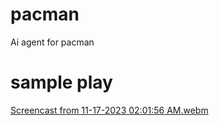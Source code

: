 # pacman
Ai agent for pacman

# sample play

[Screencast from 11-17-2023 02:01:56 AM.webm](https://github.com/ceenaa/pacman/assets/88087819/e04a5fc8-b7c0-45f6-b813-a73b1fbd1db4)

